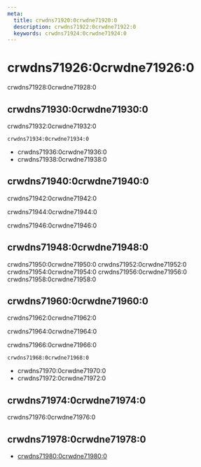 ```yaml
---
meta:
  title: crwdns71920:0crwdne71920:0
  description: crwdns71922:0crwdne71922:0
  keywords: crwdns71924:0crwdne71924:0
---
```


# crwdns71926:0crwdne71926:0
crwdns71928:0crwdne71928:0

<entry-ad />

## crwdns71930:0crwdne71930:0
crwdns71932:0crwdne71932:0

`crwdns71934:0crwdne71934:0`
- crwdns71936:0crwdne71936:0
- crwdns71938:0crwdne71938:0


## crwdns71940:0crwdne71940:0
crwdns71942:0crwdne71942:0

  crwdns71944:0crwdne71944:0

  crwdns71946:0crwdne71946:0

## crwdns71948:0crwdne71948:0
crwdns71950:0crwdne71950:0
<alert type="success">crwdns71952:0crwdne71952:0</alert>
<alert type="info">crwdns71954:0crwdne71954:0</alert>
<alert type="warning">crwdns71956:0crwdne71956:0</alert>
<alert type="error">crwdns71958:0crwdne71958:0</alert>

## crwdns71960:0crwdne71960:0
crwdns71962:0crwdne71962:0

  crwdns71964:0crwdne71964:0

  crwdns71966:0crwdne71966:0

  `crwdns71968:0crwdne71968:0`
  - crwdns71970:0crwdne71970:0
  - crwdns71972:0crwdne71972:0

## crwdns71974:0crwdne71974:0
crwdns71976:0crwdne71976:0

## crwdns71978:0crwdne71978:0
  - [crwdns71980:0crwdne71980:0]()

<endmatter />
